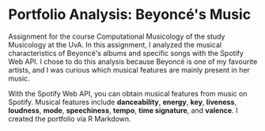 # Portfolio Analysis: Beyoncé's Music

Assignment for the course Computational Musicology of the study Musicology at the UvA. In this assignment, I analyzed the musical characteristics of Beyoncé's albums and specific songs with the Spotify Web API. I chose to do this analysis because Beyoncé is one of my favourite artists, and I was curious which musical features are mainly present in her music.

With the Spotify Web API, you can obtain musical features from music on Spotify. Musical features include **danceability**, **energy**, **key**, **liveness**, **loudness**, **mode**, **speechiness**, **tempo**, **time signature**, and **valence**.
I created the portfolio via R Markdown.
